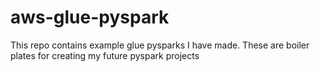 # aws-glue-pyspark
This repo contains example glue pysparks I have made. 
These are boiler plates for creating my future pyspark projects
